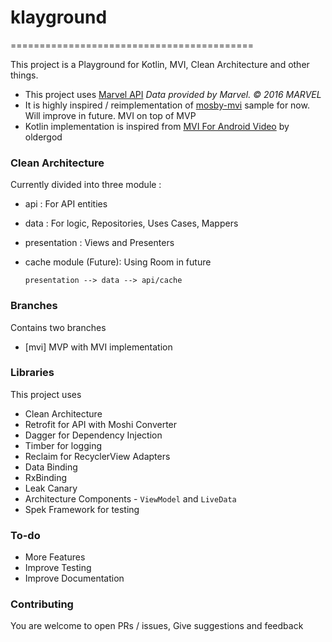 # klayground
==========================================

This project is a Playground for Kotlin, MVI, Clean Architecture and other things.

 - This project uses [Marvel API](https://developer.marvel.com/) _Data provided by Marvel. © 2016 MARVEL_
 - It is highly inspired / reimplementation of [mosby-mvi](https://github.com/sockeqwe/mosby/tree/master/sample-mvi) sample for now. Will improve in future. MVI on top of MVP
 - Kotlin implementation is inspired from [MVI For Android Video](https://www.youtube.com/watch?v=64rQ9GKphTg) by oldergod

### Clean Architecture

Currently divided into three module :
 - api : For API entities
 - data : For logic, Repositories, Uses Cases, Mappers
 - presentation : Views and Presenters
 - cache module (Future): Using Room in future


    ```
    presentation --> data --> api/cache
    ```


### Branches

Contains two branches
 - [mvi] MVP with MVI implementation

### Libraries

This project uses

 - Clean Architecture
 - Retrofit for API with Moshi Converter
 - Dagger for Dependency Injection
 - Timber for logging
 - Reclaim for RecyclerView Adapters
 - Data Binding
 - RxBinding
 - Leak Canary
 - Architecture Components - `ViewModel` and `LiveData`
 - Spek Framework for testing

### To-do
 - More Features
 - Improve Testing
 - Improve Documentation

### Contributing

You are welcome to open PRs / issues, Give suggestions and feedback
